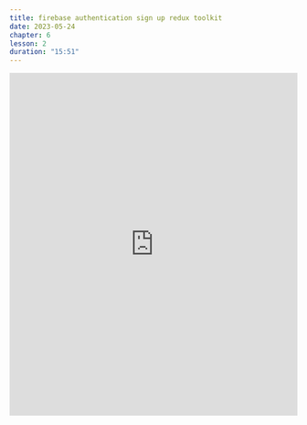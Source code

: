 ```yaml
---
title: firebase authentication sign up redux toolkit
date: 2023-05-24
chapter: 6
lesson: 2
duration: "15:51"
---
```

<iframe width="100%" height="600" src="https://www.youtube.com/embed/j3yauqsoy2s" title="YouTube video player" frameborder="0" allow="accelerometer; autoplay; clipboard-write; encrypted-media; gyroscope; picture-in-picture" allowfullscreen></iframe>

